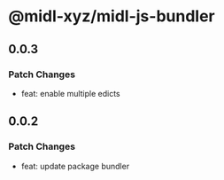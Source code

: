 # @midl-xyz/midl-js-bundler

## 0.0.3

### Patch Changes

- feat: enable multiple edicts

## 0.0.2

### Patch Changes

- feat: update package bundler
